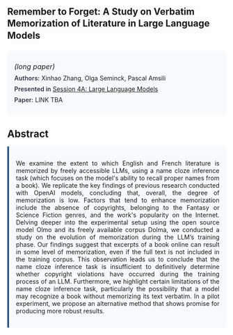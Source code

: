 
<style>    
    h2 {
        margin-top: 0;
        margin-bottom: 1.5rem;
        line-height: 1.3;
    }
    
    h3 {
        margin-top: 2rem;
        margin-bottom: 1rem;
        font-size: 1.4rem;
        font-weight:bold;
    }
    
    .metadata {
        background-color: #f7fafc;
        padding: 1rem;
        border-radius: 6px;
        margin-bottom: 2rem;
    }
    
    .metadata p {
        margin: 0.5rem 0;
    }
    
    .abstract {
        text-align: justify;
        padding: 1rem;
        background-color: #f7fafc;
        border-left: 4px solid #2c5282;
        border-radius: 0 6px 6px 0;
    }
    
    strong {
        color: #2d3748;
        font-weight: 600;
    }
</style>
<main role="main">
<h2>Remember to Forget: A Study on Verbatim Memorization of Literature in Large Language Models</h2>

<section class="metadata">
<p style='font-size:1rem'><i>(long paper)</i></p>
<p><strong>Authors:</strong> Xinhao Zhang, Olga Seminck, Pascal Amsili</p>
<p><strong>Presented in</strong> <a href="/programme/#session4A">Session 4A: Large Language Models</a></p>
<p><strong>Paper:</strong> LINK TBA</p>
</section>

<section>
<h3>Abstract</h3>
<div class="abstract">
<p>We examine the extent to which English and French literature is memorized by freely accessible LLMs, using a name cloze inference task (which focuses on the model's ability to recall proper names from a book). We replicate the key findings of previous research conducted with OpenAI models, concluding that, overall, the degree of memorization is low. Factors that tend to enhance memorization include the absence of copyrights, belonging to the Fantasy or Science Fiction genres, and the work's popularity on the Internet. Delving deeper into the experimental setup using the open source model Olmo and its freely available corpus Dolma, we conducted a study on the evolution of memorization during the LLM’s training phase. Our findings suggest that excerpts of a book online can result in some level of memorization, even if the full text is not included in the training corpus. This observation leads us to conclude that the name cloze inference task is insufficient to definitively determine whether copyright violations have occurred during the training process of an LLM. Furthermore, we highlight certain limitations of the name cloze inference task, particularly the possibility that a model may recognize a book without memorizing its text verbatim. In a pilot experiment, we propose an alternative method that shows promise for producing more robust results.</p>
</div>
</section>
</main>